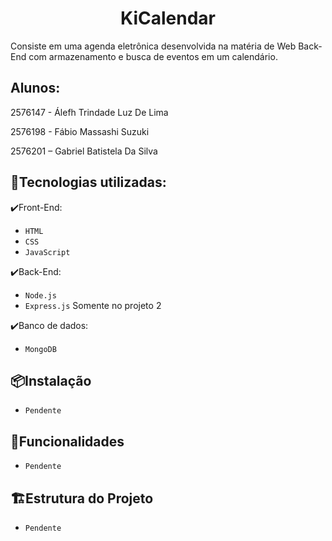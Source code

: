 <h1 align="center">KiCalendar</h1> 
Consiste em uma agenda eletrônica desenvolvida na matéria de Web Back-End com armazenamento e busca de eventos em
um calendário.

## Alunos: 

2576147 - Álefh Trindade Luz De Lima

2576198 - Fábio Massashi Suzuki

2576201 – Gabriel Batistela Da Silva

## 🚀Tecnologias utilizadas:
✔️Front-End:
- ``HTML``
- ``CSS``
- ``JavaScript``

✔️Back-End:
- ``Node.js``
- ``Express.js`` Somente no projeto 2
  
✔️Banco de dados:
- ``MongoDB``

## 📦​Instalação
- ``Pendente``

## 🔗Funcionalidades
- ``Pendente``

## 🏗Estrutura do Projeto
- ``Pendente``
